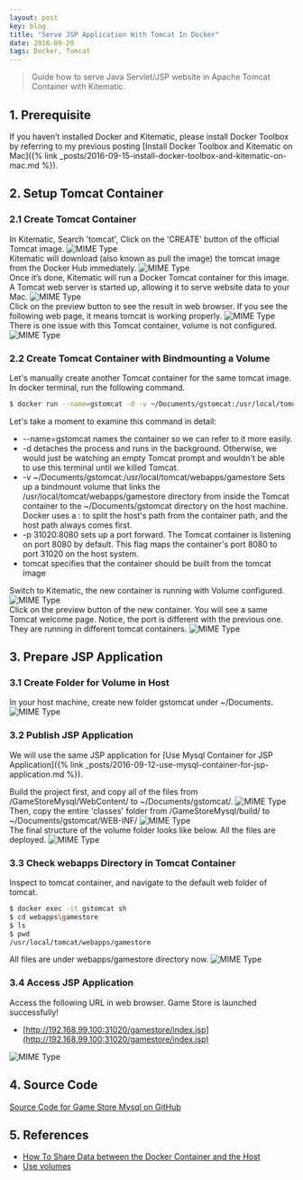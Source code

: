 ```yaml
---
layout: post
key: blog
title: "Serve JSP Application With Tomcat In Docker"
date: 2016-09-20
tags: Docker, Tomcat
---
```


> Guide how to serve Java Servlet/JSP website in Apache Tomcat Container with Kitematic.

## 1. Prerequisite
If you haven’t installed Docker and Kitematic, please install Docker Toolbox by referring to my previous posting [Install Docker Toolbox and Kitematic on Mac]({% link _posts/2016-09-15-install-docker-toolbox-and-kitematic-on-mac.md %}).

## 2. Setup Tomcat Container
### 2.1 Create Tomcat Container
In Kitematic, Search 'tomcat', Click on the 'CREATE' button of the official Tomcat image.
![MIME Type](/public/pics/2016-09-20/search.png)  
Kitematic will download (also known as pull the image) the tomcat image from the Docker Hub immediately.
![MIME Type](/public/pics/2016-09-20/download.png)  
Once it’s done, Kitematic will run a Docker Tomcat container for this image. A Tomcat web server is started up, allowing it to serve website data to your Mac.
![MIME Type](/public/pics/2016-09-20/running.png)  
Click on the preview button to see the result in web browser. If you see the following web page, it means tomcat is working properly.
![MIME Type](/public/pics/2016-09-20/preview.png)  
There is one issue with this Tomcat container, volume is not configured.
![MIME Type](/public/pics/2016-09-20/novolume.png)  
### 2.2 Create Tomcat Container with Bindmounting a Volume
Let's manually create another Tomcat container for the same tomcat image.
In docker terminal, run the following command.
```sh
$ docker run --name=gstomcat -d -v ~/Documents/gstomcat:/usr/local/tomcat/webapps/gamestore -p 31020:8080 tomcat
```
Let's take a moment to examine this command in detail:
* --name=gstomcat names the container so we can refer to it more easily.
* -d detaches the process and runs in the background. Otherwise, we would just be watching an empty Tomcat prompt and wouldn't be able to use this terminal until we killed Tomcat.
* -v ~/Documents/gstomcat:/usr/local/tomcat/webapps/gamestore Sets up a bindmount volume that links the /usr/local/tomcat/webapps/gamestore directory from inside the Tomcat container to the ~/Documents/gstomcat directory on the host machine. Docker uses a : to split the host's path from the container path, and the host path always comes first.
* -p 31020:8080 sets up a port forward. The Tomcat container is listening on port 8080 by default. This flag maps the container's port 8080 to port 31020 on the host system.
* tomcat specifies that the container should be built from the tomcat image

Switch to Kitematic, the new container is running with Volume configured.
![MIME Type](/public/pics/2016-09-20/gstomcat.png)  
Click on the preview button of the new container. You will see a same Tomcat welcome page. Notice, the port is different with the previous one. They are running in different tomcat containers.
![MIME Type](/public/pics/2016-09-20/newpreview.png)  

## 3. Prepare JSP Application
### 3.1 Create Folder for Volume in Host
In your host machine, create new folder gstomcat under ~/Documents.
![MIME Type](/public/pics/2016-09-20/volume.png)  

### 3.2 Publish JSP Application
We will use the same JSP application for [Use Mysql Container for JSP Application]({% link _posts/2016-09-12-use-mysql-container-for-jsp-application.md %}).

Build the project first, and copy all of the files from /GameStoreMysql/WebContent/ to ~/Documents/gstomcat/.
![MIME Type](/public/pics/2016-09-20/webcontent.png)  
Then, copy the entire 'classes' folder from /GameStoreMysql/build/ to ~/Documents/gstomcat/WEB-INF/
![MIME Type](/public/pics/2016-09-20/classes.png)  
The final structure of the volume folder looks like below. All the files are deployed.
![MIME Type](/public/pics/2016-09-20/final.png)  

### 3.3 Check webapps Directory in Tomcat Container
Inspect to tomcat container, and navigate to the default web folder of tomcat.
```sh
$ docker exec -it gstomcat sh
$ cd webapps\gamestore
$ ls
$ pwd
/usr/local/tomcat/webapps/gamestore
```
All files are under webapps/gamestore directory now.
![MIME Type](/public/pics/2016-09-20/webapps.png)  

### 3.4 Access JSP Application
Access the following URL in web browser. Game Store is launched successfully!
* [http://192.168.99.100:31020/gamestore/index.jsp](http://192.168.99.100:31020/gamestore/index.jsp)

![MIME Type](/public/pics/2016-09-20/deployed.png)  

## 4. Source Code
[Source Code for Game Store Mysql on GitHub](https://github.com/jojozhuang/Portfolio/tree/master/GameStoreMysql)

## 5. References
* [How To Share Data between the Docker Container and the Host](https://www.digitalocean.com/community/tutorials/how-to-share-data-between-the-docker-container-and-the-host)
* [Use volumes](https://docs.docker.com/engine/admin/volumes/volumes/)
